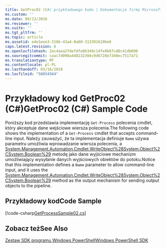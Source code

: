 ```yaml
---
title: GetProc02 (C#) przykładowego kodu | Dokumentacja firmy Microsoft
ms.custom: ''
ms.date: 09/13/2016
ms.reviewer: ''
ms.suite: ''
ms.tgt_pltfrm: ''
ms.topic: article
ms.assetid: e4e1eee3-316b-43a4-8a60-313391619be6
caps.latest.revision: 6
ms.openlocfilehash: 2ac4aea2fdefdfe86349c14fe9b87cd8c41db090
ms.sourcegitcommit: caac7d098a448232304c9d6728e7340ec7517a71
ms.translationtype: MT
ms.contentlocale: pl-PL
ms.lasthandoff: 03/16/2019
ms.locfileid: "58054564"
---
```

# <a name="getproc02-c-sample-code"></a><span data-ttu-id="3194f-102">Przykładowy kod GetProc02 (C#)</span><span class="sxs-lookup"><span data-stu-id="3194f-102">GetProc02 (C#) Sample Code</span></span>

<span data-ttu-id="3194f-103">Poniższy kod przedstawia implementację `Get-Process` polecenia cmdlet, który akceptuje dane wejściowe wiersza polecenia.</span><span class="sxs-lookup"><span data-stu-id="3194f-103">The following code shows the implementation of a `Get-Process` cmdlet that accepts command-line input.</span></span> <span data-ttu-id="3194f-104">Należy zauważyć, że ta implementacja definiuje `Name` używa parametru umożliwia wprowadzanie wiersza polecenia, a [System.Management.Automation.Cmdlet.WriteObject%28System.Object%2CSystem.Boolean%29](/dotnet/api/System.Management.Automation.Cmdlet.WriteObject%28System.Object%2CSystem.Boolean%29) metodę jako dane wyjściowe mechanizm umożliwiający wysyłanie danych wyjściowych obiektów do potoku.</span><span class="sxs-lookup"><span data-stu-id="3194f-104">Notice that this implementation defines a `Name` parameter to allow command-line input, and it uses the [System.Management.Automation.Cmdlet.WriteObject%28System.Object%2CSystem.Boolean%29](/dotnet/api/System.Management.Automation.Cmdlet.WriteObject%28System.Object%2CSystem.Boolean%29) method as the output mechanism for sending output objects to the pipeline.</span></span>

## <a name="code-sample"></a><span data-ttu-id="3194f-105">Przykładowy kod</span><span class="sxs-lookup"><span data-stu-id="3194f-105">Code Sample</span></span>

[!code-csharp[GetProcessSample02.cs](../../powershell-sdk-samples/SDK-2.0/csharp/GetProcessSample02/GetProcessSample02.cs#L11-L76 "GetProcessSample02.cs")]

## <a name="see-also"></a><span data-ttu-id="3194f-106">Zobacz też</span><span class="sxs-lookup"><span data-stu-id="3194f-106">See Also</span></span>

[<span data-ttu-id="3194f-107">Zestaw SDK programu Windows PowerShell</span><span class="sxs-lookup"><span data-stu-id="3194f-107">Windows PowerShell SDK</span></span>](../windows-powershell-reference.md)